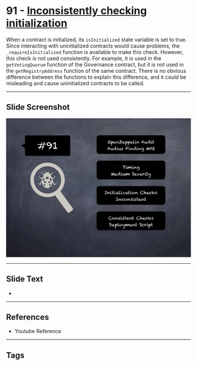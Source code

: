 
# 91 - [Inconsistently checking initialization](./Inconsistently%20checking%20initialization.md)

 When a contract is initialized, its `isInitialized` state variable is set to true. Since interacting with uninitialized contracts would cause problems, the `_requireIsInitialized` function is available to make this check. However, this check is not used consistently. For example, it is used in the `getVotingQuorum` function of the Governance contract, but it is not used in the `getRegistryAddress` function of the same contract. There is no obvious difference between the functions to explain this difference, and it could be misleading and cause uninitialized contracts to be called.


___
## Slide Screenshot
![091.png](../../images/7.%20Audit%20Findings%20101/091.png)
___
## Slide Text
- 
___
## References
- Youtube Reference
___
## Tags
